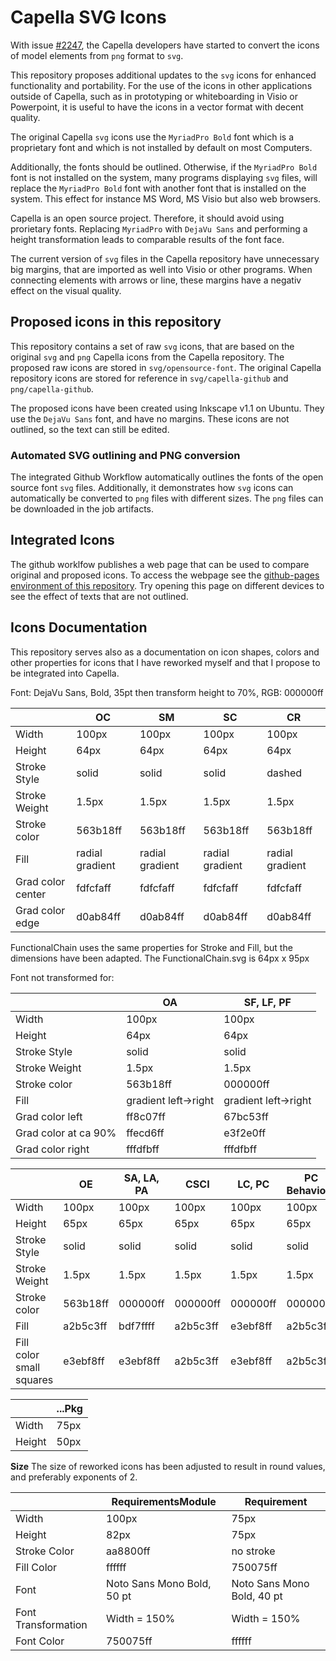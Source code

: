 # Capella SVG Icons

With issue [#2247](https://github.com/eclipse/capella/issues/2247), the Capella
developers have started to convert the icons of model elements from `png` format
to `svg`.

This repository proposes additional updates to the `svg` icons for enhanced
functionality and portability. For the use of the icons in other applications
outside of Capella, such as in prototyping or whiteboarding in Visio or
Powerpoint, it is useful to have the icons in a vector format with decent
quality.

The original Capella `svg` icons use the `MyriadPro Bold` font which
is a proprietary font and which is not installed by default on most Computers.

Additionally, the fonts should be outlined. Otherwise, if the `MyriadPro Bold`
font is not installed on the system, many programs displaying `svg` files, will
replace the `MyriadPro Bold` font with another font that is installed on the
system. This effect for instance MS Word, MS Visio but also web browsers.

Capella is an open source project. Therefore, it should avoid using prorietary
fonts. Replacing `MyriadPro` with `DejaVu Sans` and performing a height
transformation leads to comparable results of the font face.

The current version of `svg` files in the Capella repository have unnecessary
big margins, that are imported as well into Visio or other programs. When
connecting elements with arrows or line, these margins have a negativ effect on
the visual quality.

## Proposed icons in this repository

This repository contains a set of raw `svg` icons, that are based on the
original `svg` and `png` Capella icons from the Capella repository. The proposed
raw icons are stored in `svg/opensource-font`. The original Capella repository
icons are stored for reference in `svg/capella-github` and `png/capella-github`.

The proposed icons have been created using Inkscape v1.1 on Ubuntu. They use the
`DejaVu Sans` font, and have no margins. These icons are not outlined, so the
text can still be edited.

### Automated SVG outlining and PNG conversion

The integrated Github Workflow automatically outlines the fonts of the open
source font `svg` files. Additionally, it demonstrates how `svg` icons can
automatically be converted to `png` files with different sizes. The `png` files
can be downloaded in the job artifacts.

## Integrated Icons

The github worklfow publishes a web page that can be used to compare original
and proposed icons. To access the webpage see the [github-pages environment of
this repository](https://materpillar.github.io/capella-icons-svg/). Try opening
this page on different devices to see the effect of texts that are not outlined.

## Icons Documentation

This repository serves also as a documentation on icon shapes, colors and other
properties for icons that I have reworked myself and that I propose to be
integrated into Capella.

Font: DejaVu Sans, Bold, 35pt then transform height to 70%, RGB: 000000ff

|                   | OC              | SM              | SC              | CR              |
| ----------------- | --------------- | --------------- | --------------- | --------------- |
| Width             | 100px           | 100px           | 100px           | 100px           |
| Height            | 64px            | 64px            | 64px            | 64px            |
| Stroke Style      | solid           | solid           | solid           | dashed          |
| Stroke Weight     | 1.5px           | 1.5px           | 1.5px           | 1.5px           |
| Stroke color      | 563b18ff        | 563b18ff        | 563b18ff        | 563b18ff        |
| Fill              | radial gradient | radial gradient | radial gradient | radial gradient |
| Grad color center | fdfcfaff        | fdfcfaff        | fdfcfaff        | fdfcfaff        |
| Grad color edge   | d0ab84ff        | d0ab84ff        | d0ab84ff        | d0ab84ff        |

FunctionalChain uses the same properties for Stroke and Fill, but the dimensions have been adapted.
The FunctionalChain.svg is 64px x 95px

Font not transformed for:

|                      | OA                   | SF, LF, PF           |
| -------------------- | -------------------- | -------------------- |
| Width                | 100px                | 100px                |
| Height               | 64px                 | 64px                 |
| Stroke Style         | solid                | solid                |
| Stroke Weight        | 1.5px                | 1.5px                |
| Stroke color         | 563b18ff             | 000000ff             |
| Fill                 | gradient left->right | gradient left->right |
| Grad color left      | ff8c07ff             | 67bc53ff             |
| Grad color at ca 90% | ffecd6ff             | e3f2e0ff             |
| Grad color right     | fffdfbff             | fffdfbff             |

|                          | OE       | SA, LA, PA | CSCI     | LC, PC   | PC Behaviour | PC Node  |
| ------------------------ | -------- | ---------- | -------- | -------- | ------------ | -------- |
| Width                    | 100px    | 100px      | 100px    | 100px    | 100px        | 100px    |
| Height                   | 65px     | 65px       | 65px     | 65px     | 65px         | 65px     |
| Stroke Style             | solid    | solid      | solid    | solid    | solid        | solid    |
| Stroke Weight            | 1.5px    | 1.5px      | 1.5px    | 1.5px    | 1.5px        | 1.5px    |
| Stroke color             | 563b18ff | 000000ff   | 000000ff | 000000ff | 000000ff     | 000000ff |
| Fill                     | a2b5c3ff | bdf7ffff   | a2b5c3ff | e3ebf8ff | a2b5c3ff     | fff426   |
| Fill color small squares | e3ebf8ff | e3ebf8ff   | a2b5c3ff | e3ebf8ff | a2b5c3ff     | fff426   |

|        | ...Pkg |
| ------ | ------ |
| Width  | 75px   |
| Height | 50px   |

**Size** The size of reworked icons has been adjusted to result in round values,
and preferably exponents of 2.

|                     | RequirementsModule         | Requirement                |
| ------------------- | -------------------------- | -------------------------- |
| Width               | 100px                      | 75px                       |
| Height              | 82px                       | 75px                       |
| Stroke Color        | aa8800ff                   | no stroke                  |
| Fill Color          | ffffff                     | 750075ff                   |
| Font                | Noto Sans Mono Bold, 50 pt | Noto Sans Mono Bold, 40 pt |
| Font Transformation | Width = 150%               | Width = 150%               |
| Font Color          | 750075ff                   | ffffff                     |